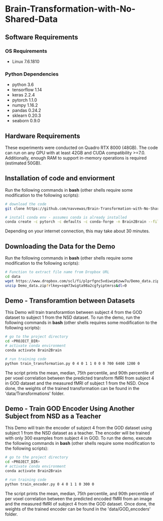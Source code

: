 # Brain-Transformation-with-No-Shared-Data

## Software Requirements

### OS Requirements
* Linux 7.6.1810

### Python Dependencies
* python 3.6
* tensorflow 1.14
* keras 2.2.4
* pytorch 1.1.0
* numpy 1.16.2
* pandas 0.24.2
* sklearn 0.20.3
* seaborn 0.9.0

## Hardware Requirements

These experiments were conducted on Quadro RTX 8000 (48GB). The code can run on any GPU with at least 42GB and CUDA compatibility >=7.0. Additionally, enough RAM to support in-memory operations is required (estimated 50GB).

## Installation of code and enviorment

Run the following commands in **bash** (other shells require some modification to the following scripts):
```bash
# download the code
git clone https://github.com/navvewas/Brain-Transformation-with-No-Shared-Data.git

# install conda env - assumes conda is already installed
conda create -c pytorch -c defaults -c conda-forge -n Brain2Brain --file env.yml

```
Depending on your internet connection, this may take about 30 minutes.

## Downloading the Data for the Demo
Run the following commands in **bash** (other shells require some modification to the following scripts):

```bash
# Function to extract file name from Dropbox URL
cd data
wget https://www.dropbox.com/scl/fi/plprfgnc5vdiwcp6zww7u/Demo_data.zip?rlkey=sqm73wigta98a2cgfyiptmrss&dl=0
unzip Demo_data.zip?rlkey=sqm73wigta98a2cgfyiptmrss&dl=0
```


## Demo - Transforamtion between Datasets
This Demo will train transforamtion between subject 4 from the GOD dataset to subject 1 from the NSD dataset.
 To run the demo, run the following commands in **bash** (other shells requires some modification to the following scripts):
```bash
# go to the project directory
cd <PROJECT_DIR>
# activate conda environment
conda activate Brain2Brain

# run training code
python train_transformation.py 0 4 0 1 1 0 0 0 700 6400 1200 0

```
The script prints the mean, median, 75th percentile, and 90th percentile of per voxel correlation between the predicted transform fMRI from subject 4 in GOD dataset and the measured fMRI of subject 1 from the NSD. Once done, the weights of the trained transformation can be found in the 'data/Transformations' folder.

## Demo - Train GOD Encoder Using Another Subject from NSD as a Teacher

This Demo will train the encoder of subject 4 from the GOD dataset using subject 1 from the NSD dataset as a teacher. The encoder will be trained with only 300 examples from subject 4 in GOD.
To run the demo, execute the following commands in **bash** (other shells require some modification to the following scripts):

```bash
# go to the project directory
cd <PROJECT_DIR>
# activate conda environment
conda activate Brain2Brain

# run training code
python train_encoder.py 0 4 0 1 1 0 300 0
```

The script prints the mean, median, 75th percentile, and 90th percentile of per voxel correlation between the predicted encoded fMRI from an image and the measured fMRI of subject 4 from the GOD dataset. Once done, the weights of the trained encoder can be found in the 'data/GOD_encoders' folder.
